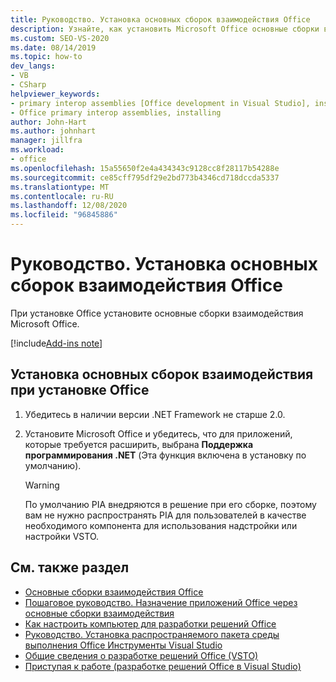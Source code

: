 ```yaml
---
title: Руководство. Установка основных сборок взаимодействия Office
description: Узнайте, как установить Microsoft Office основные сборки взаимодействия (PIA) при установке Office.
ms.custom: SEO-VS-2020
ms.date: 08/14/2019
ms.topic: how-to
dev_langs:
- VB
- CSharp
helpviewer_keywords:
- primary interop assemblies [Office development in Visual Studio], installing
- Office primary interop assemblies, installing
author: John-Hart
ms.author: johnhart
manager: jillfra
ms.workload:
- office
ms.openlocfilehash: 15a55650f2e4a434343c9128cc8f28117b54288e
ms.sourcegitcommit: ce85cff795df29e2bd773b4346cd718dccda5337
ms.translationtype: MT
ms.contentlocale: ru-RU
ms.lasthandoff: 12/08/2020
ms.locfileid: "96845886"
---
```

# <a name="how-to-install-office-primary-interop-assemblies"></a>Руководство. Установка основных сборок взаимодействия Office
  При установке Office установите основные сборки взаимодействия Microsoft Office.

[!include[Add-ins note](includes/addinsnote.md)]

## <a name="to-install-the-pias-when-you-install-office"></a>Установка основных сборок взаимодействия при установке Office

1. Убедитесь в наличии версии .NET Framework не старше 2.0.

2. Установите Microsoft Office и убедитесь, что для приложений, которые требуется расширить, выбрана **Поддержка программирования .NET** (Эта функция включена в установку по умолчанию).

    > [!WARNING]
    > По умолчанию PIA внедряются в решение при его сборке, поэтому вам не нужно распространять PIA для пользователей в качестве необходимого компонента для использования надстройки или настройки VSTO.

## <a name="see-also"></a>См. также раздел
- [Основные сборки взаимодействия Office](../vsto/office-primary-interop-assemblies.md)
- [Пошаговое руководство. Назначение приложений Office через основные сборки взаимодействия](../vsto/how-to-target-office-applications-through-primary-interop-assemblies.md)
- [Как настроить компьютер для разработки решений Office](../vsto/how-to-configure-a-computer-to-develop-office-solutions.md)
- [Руководство. Установка распространяемого пакета среды выполнения Office Инструменты Visual Studio](../vsto/how-to-install-the-visual-studio-tools-for-office-runtime-redistributable.md)
- [Общие сведения о разработке решений Office &#40;VSTO&#41;](../vsto/office-solutions-development-overview-vsto.md)
- [Приступая к работе &#40;разработке решений Office в Visual Studio&#41;](../vsto/getting-started-office-development-in-visual-studio.md)
